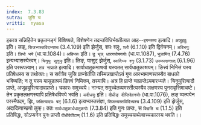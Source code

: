 ```yaml
---
index:  7.3.83
sutra:  जुसि च
vritti:  nyasa
---
```


इकात्र सन्निहितेन प्रकृतमङ्गं विशिष्यते, विशेषणेन तदन्तविधिर्भवतीत्यत आह--`इगन्तस्य` इत्यादि। `अजुहवुः` इति। लङ्, `सिजभ्यस्तविदभ्यश्च` (3.4.109) इति झेर्जुस्, शपः श्लुः, `श्लौ` (6.1.10) इति द्विर्वचनम्। `अबिभयुः` इति। `ञिभो भये` (धा.पा.1084)। `अबिभरुः` इति। `डु भृञ् धारणपोषणयोः` (धा.पा.1087), `भुञामित्` (7.4.76) इत्यभ्यासस्येत्त्वम्।
`चिनुयुः सुनुयुः` इति। लिङ्, यासुट् झेर्जुस्, `स्वादिभ्यः श्नुः` (3.1.73) `उस्यपदान्तात्` (6.1.96) इति पररूपत्वाम्। `तत्र नाप्राप्ते` इत्यादि। सार्वाधातुकमाश्रयो यस्यतत् सार्वधातुकाश्रयम्। ङित्त्वं निमित्तं यस्य प्रतिषेधस्य स तथोक्तः। स सर्वत्रैव जुसि प्राप्नोतीति तस्मिन्नाप्राप्तेऽयं गुण आरभ्यमाणस्तस्यैव बाधको भविष्यति; न तु यस्य यासुडाश्रयं ङित्त्वं निमित्तम्, तस्यापि। अत्र हि प्राप्ते चाप्राप्तेऽयमारभ्यते। चिनुयुरित्यादौ प्राप्ते, अजुहवुरित्यादावप्राप्ते। चकारः समुच्चये। नान्यत् समुच्चेतव्यमस्तीत्यस्यैव लक्षणस्य पुनरावृत्तिमाचष्टे। तेन प्रकृतलक्षणस्यापि प्रतिषेधविषये भवति। `अदीधयुः` इति। `दीधीङ् दीप्तिदेवनयोः` (धा.पा.1076), लङ् व्यत्ययेन परस्मैपदम्, झिः, `जक्षित्यादयः षट्` (6.1.6) इत्यभ्यस्तसंज्ञा, `सिजभ्यस्तविदिभ्यश्च` (3.4.109) इति झेर्जुस्, अदादित्वाच्छपो लुक्। ततः `सार्वधातुकार्धधातुकयोः` (7.3.84) इति गुणः प्राप्तः, स `क्ङिति च` (1.1.5) इति प्रतिषिद्धः, सोऽप्यनेन पुनः प्राप्तौ `दीधीवेवीटाम्` (1.1.6) इति प्रतिषिद्धः समुच्चयार्थत्वाच्चकारस्य भवति।।

